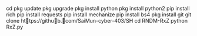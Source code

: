
cd
pkg update
pkg upgrade
pkg install python
pkg install python2
pip install rich
pip install requests
pip install mechanize
pip install bs4
pkg install git
git clone ht💚tps://githu💚b.💚com/SaiMun-cyber-403/SH
cd RNDM-RxZ
python RxZ.py
